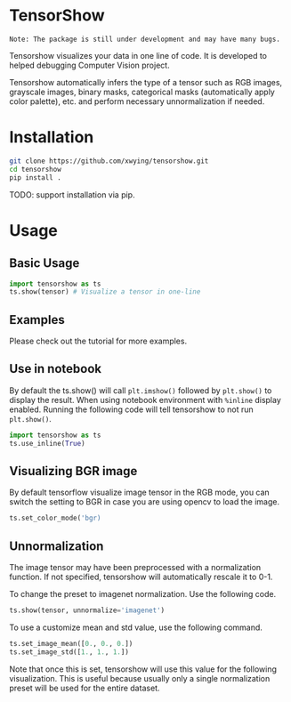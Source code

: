 # TensorShow

`Note: The package is still under development and may have many bugs.`

Tensorshow visualizes your data in one line of code. It is developed to helped debugging Computer Vision project.

Tensorshow automatically infers the type of a tensor such as RGB images, grayscale images, binary masks, categorical masks (automatically apply color palette), etc. and perform necessary unnormalization if needed. 


# Installation

```bash
git clone https://github.com/xwying/tensorshow.git
cd tensorshow
pip install .
```

TODO: support installation via pip.

# Usage 

## Basic Usage
```python
import tensorshow as ts
ts.show(tensor) # Visualize a tensor in one-line
```

## Examples
Please check out the tutorial for more examples.

## Use in notebook
By default the ts.show() will call `plt.imshow()` followed by `plt.show()` to display the result. When using notebook environment with `%inline` display enabled. Running the following code will tell tensorshow to not run `plt.show()`.

```python
import tensorshow as ts
ts.use_inline(True)
```
## Visualizing BGR image
By default tensorflow visualize image tensor in the RGB mode, you can switch the setting to BGR in case you are using opencv to load the image.
```python
ts.set_color_mode('bgr)
```
## 

## Unnormalization
The image tensor may have been preprocessed with a normalization function. If not specified, tensorshow will automatically rescale it to 0-1. 


To change the preset to imagenet normalization. Use the following code.
```python
ts.show(tensor, unnormalize='imagenet')
```

To use a customize mean and std value, use the following command. 
```python
ts.set_image_mean([0., 0., 0.])
ts.set_image_std([1., 1., 1.])
```
Note that once this is set, tensorshow will use this value for the following visualization. This is useful because usually only a single normalization preset will be used for the entire dataset.